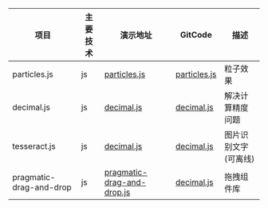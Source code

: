 | 项目         | 主要技术 | 演示地址                                                | GitCode                                                      | 描述                  |
| ------------ | -------- | ------------------------------------------------------- | ------------------------------------------------------------ | --------------------- |
| particles.js | js | [particles.js](https://marcbruederlin.github.io/particles.js/) | [particles.js](https://marcbruederlin.github.io/particles.js/) | 粒子效果 |
| decimal.js | js | [decimal.js](https://mikemcl.github.io/decimal.js/#) | [decimal.js](https://mikemcl.github.io/decimal.js/#) | 解决计算精度问题 |
| tesseract.js | js | [decimal.js](https://blog.csdn.net/god_sword_/article/details/131862382) | [decimal.js](https://blog.csdn.net/god_sword_/article/details/131862382) | 图片识别文字(可离线) |
| pragmatic-drag-and-drop | js | [pragmatic-drag-and-drop.js](https://gitcode.com/atlassian/pragmatic-drag-and-drop) | [decimal.js](https://gitcode.com/atlassian/pragmatic-drag-and-drop) | 拖拽组件库 |

